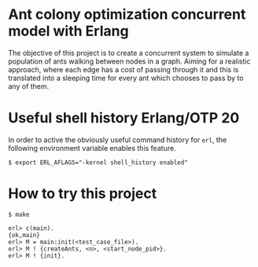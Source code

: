 # Ant colony optimization concurrent model with Erlang

The objective of this project is to create a concurrent system to simulate a
population of ants walking between nodes in a graph. Aiming for a realistic
approach, where each edge has a cost of passing through it and this is
translated into a sleeping time for every ant which chooses to pass by to any of
them.

# Useful shell history Erlang/OTP 20

In order to active the obviously useful command history for `erl`, the following
environment variable enables this feature.

```console
$ export ERL_AFLAGS="-kernel shell_history enabled"
```

# How to try this project

```console
$ make

erl> c(main).
{ok,main}
erl> M = main:init(<test_case_file>).
erl> M ! {createAnts, <n>, <start_node_pid>}.
erl> M ! {init}.
```